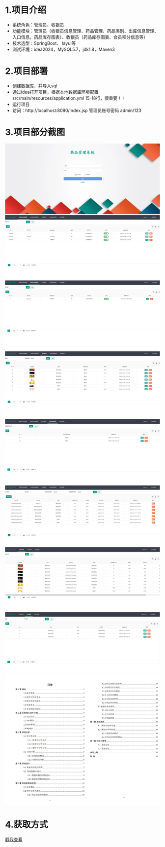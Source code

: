 # 1.项目介绍
- 系统角色：管理员、收银员
- 功能模块：管理员（收银员信息管理、药品管理、药品类别、出库信息管理、入口信息。药品库存图表）、收银员（药品库存图表、会员积分信息等）
- 技术选型：SpringBoot、 layui等
- 测试环境：idea2024，MySQL5.7，jdk1.8，Maven3
# 2.项目部署
- 创建数据库，并导入sql
- 通过idea打开项目，根据本地数据库环境配置src/main/resources/application.yml  15-18行，很重要！！
- 运行项目
- 访问：http://localhost:8080/index.jsp  管理员账号密码 admin/123
# 3.项目部分截图
![输入图片说明](1.png)
![输入图片说明](2.png)
![输入图片说明](3.png)
![输入图片说明](4.png)
![输入图片说明](5.png)
![输入图片说明](6.png)
![输入图片说明](7.png)
![输入图片说明](8.png)
![输入图片说明](9.png)

# 4.获取方式
[戳我查看](https://gitee.com/aven999/mall)